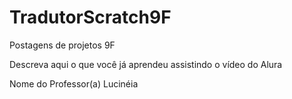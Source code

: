 # TradutorScratch9F
Postagens de projetos 9F

Descreva aqui o que você já aprendeu assistindo o vídeo do Alura

Nome do Professor(a) Lucinéia
